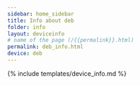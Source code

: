 ```yaml
---
sidebar: home_sidebar
title: Info about deb
folder: info
layout: deviceinfo
# name of the page (/{{permalink}}.html)
permalink: deb_info.html
device: deb
---
```

{% include templates/device_info.md %}
